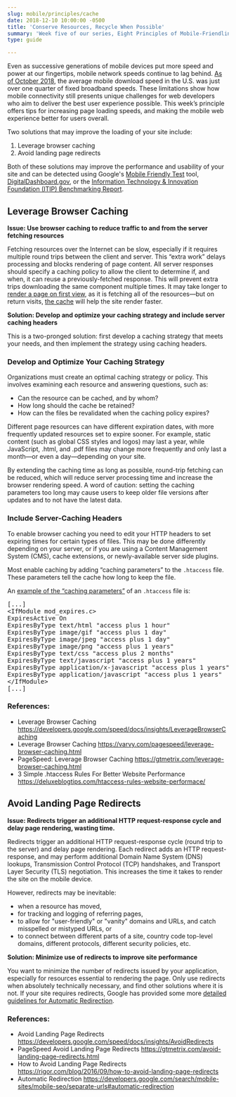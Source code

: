 ```yaml
---
slug: mobile/principles/cache
date: 2018-12-10 10:00:00 -0500
title: 'Conserve Resources, Recycle When Possible'
summary: 'Week five of our series, Eight Principles of Mobile-Friendliness, offers tips for increasing page loading speeds, and making the mobile web experience better for users overall.'
type: guide

---
```


Even as successive generations of mobile devices put more speed and power at our fingertips, mobile network speeds continue to lag behind. [As of October 2018](http://www.speedtest.net/global-index/united-states), the average mobile download speed in the U.S. was just over one quarter of fixed broadband speeds. These limitations show how mobile connectivity still presents unique challenges for web developers who aim to deliver the best user experience possible. This week’s principle offers tips for increasing page loading speeds, and making the mobile web experience better for users overall.     

Two solutions that may improve the loading of your site include: 

1. Leverage browser caching 
2. Avoid landing page redirects 

Both of these solutions may improve the performance and usability of your site and can be detected using Google's [Mobile Friendly Test](https://search.google.com/test/mobile-friendly) tool, [DigitalDashboard.gov](https://www.digitaldashboard.gov), or the [Information Technology & Innovation Foundation (ITIP) Benchmarking Report](https://itif.org/publications/2017/03/08/benchmarking-us-government-websites).  

## Leverage Browser Caching

**Issue: Use browser caching to reduce traffic to and from the server fetching resources**  

Fetching resources over the Internet can be slow, especially if it requires multiple round trips between the client and server. This “extra work” delays processing and blocks rendering of page content. All server responses should specify a caching policy to allow the client to determine if, and when, it can reuse a previously-fetched response. This will prevent extra trips downloading the same component multiple times. It may take longer to [render a page on first view](https://varvy.com/pagespeed/first-view.html), as it is fetching all of the resources—but on return visits, [the cache](https://varvy.com/performance/application-cache.html) will help the site render faster. 

**Solution: Develop and optimize your caching strategy and include server caching headers** 

This is a two-pronged solution: first develop a caching strategy that meets your needs, and then implement the strategy using caching headers.

### Develop and Optimize Your Caching Strategy

Organizations must create an optimal caching strategy or policy. This involves examining each resource and answering questions, such as:

- Can the resource can be cached, and by whom?
- How long should the cache be retained?
- How can the files be revalidated when the caching policy expires?

Different page resources can have different expiration dates, with more frequently updated resources set to expire sooner.  For example, static content (such as global CSS styles and logos) may last a year, while JavaScript, .html, and .pdf files may change more frequently and only last a month—or even a day—depending on your site. 

By extending the caching time as long as possible, round-trip fetching can be reduced, which will reduce server processing time and increase the browser rendering speed. A word of caution: setting the caching parameters too long may cause users to keep older file versions after updates and to not have the latest data. 

### Include Server-Caching Headers 

To enable browser caching you need to edit your HTTP headers to set expiring times for certain types of files. This may be done differently depending on your server, or if you are using a Content Management System (CMS), cache extensions, or newly-available server side plugins. 

Most enable caching by adding “caching parameters” to the `.htaccess` file. These parameters tell the cache how long to keep the file. 

An [example of the “caching parameters”](https://deluxeblogtips.com/htaccess-rules-website-performace/) of an `.htaccess` file is: 

<pre>[...]  
&lt;IfModule mod_expires.c&gt; 
ExpiresActive On 
ExpiresByType text/html "access plus 1 hour" 
ExpiresByType image/gif "access plus 1 day" 
ExpiresByType image/jpeg "access plus 1 day" 
ExpiresByType image/png "access plus 1 years" 
ExpiresByType text/css "access plus 2 months" 
ExpiresByType text/javascript "access plus 1 years" 
ExpiresByType application/x-javascript "access plus 1 years" 
ExpiresByType application/javascript "access plus 1 years" 
&lt;/IfModule&gt; 
[...]</pre> 

### References:

- Leverage Browser Caching https://developers.google.com/speed/docs/insights/LeverageBrowserCaching 
- Leverage Browser Caching https://varvy.com/pagespeed/leverage-browser-caching.html 
- PageSpeed: Leverage Browser Caching https://gtmetrix.com/leverage-browser-caching.html 
- 3 Simple .htaccess Rules For Better Website Performance https://deluxeblogtips.com/htaccess-rules-website-performace/ 

## Avoid Landing Page Redirects
	
**Issue: Redirects trigger an additional HTTP request-response cycle and delay page rendering, wasting time.** 

Redirects trigger an additional HTTP request-response cycle (round trip to the server) and delay page rendering. Each redirect adds an HTTP request-response, and may perform additional Domain Name System (DNS) lookups, Transmission Control Protocol (TCP) handshakes, and Transport Layer Security (TLS) negotiation. This increases the time it takes to render the site on the mobile device. 

However, redirects may be inevitable: 

- when a resource has moved, 
- for tracking and logging of referring pages, 
- to allow for "user-friendly" or "vanity" domains and URLs, and catch misspelled or mistyped URLs, or
- to connect between different parts of a site, country code top-level domains, different protocols, different security policies, etc.

**Solution: Minimize use of redirects to improve site performance**

You want to minimize the number of redirects issued by your application, especially for resources essential to rendering the page. Only use redirects when absolutely technically necessary, and find other solutions where it is not. If your site requires redirects, Google has provided some more [detailed guidelines for Automatic Redirection](https://developers.google.com/search/mobile-sites/mobile-seo/separate-urls#automatic-redirection). 

### References:

- Avoid Landing Page Redirects https://developers.google.com/speed/docs/insights/AvoidRedirects 
- PageSpeed Avoid Landing Page Redirects https://gtmetrix.com/avoid-landing-page-redirects.html 
- How to Avoid Landing Page Redirects https://rigor.com/blog/2016/09/how-to-avoid-landing-page-redirects 
- Automatic Redirection https://developers.google.com/search/mobile-sites/mobile-seo/separate-urls#automatic-redirection 
